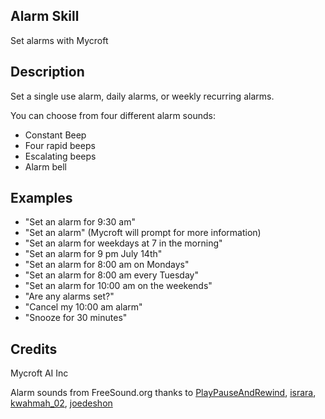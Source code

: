 ## Alarm Skill
Set alarms with Mycroft

## Description
Set a single use alarm, daily alarms, or weekly recurring alarms.

You can choose from four different alarm sounds:
* Constant Beep
* Four rapid beeps
* Escalating beeps
* Alarm bell


## Examples
* "Set an alarm for 9:30 am"
* "Set an alarm" (Mycroft will prompt for more information)
* "Set an alarm for weekdays at 7 in the morning"
* "Set an alarm for 9 pm July 14th"
* "Set an alarm for 8:00 am on Mondays"
* "Set an alarm for 8:00 am every Tuesday"
* "Set an alarm for 10:00 am on the weekends"
* "Are any alarms set?"
* "Cancel my 10:00 am alarm"
* "Snooze for 30 minutes"

## Credits
Mycroft AI Inc

Alarm sounds from FreeSound.org thanks to [PlayPauseAndRewind](https://freesound.org/people/PlayPauseAndRewind/), [israra](https://freesound.org/people/israra/), [kwahmah_02](https://freesound.org/people/kwahmah_02/), [joedeshon](https://freesound.org/people/joedeshon/)